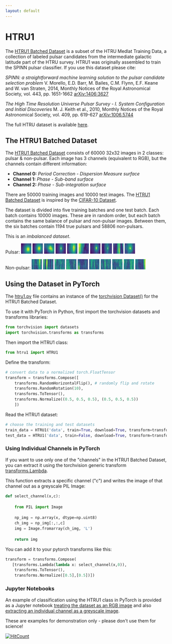 ```yaml
---
layout: default
---
```


# HTRU1

The [HTRU1 Batched Dataset](http://www.jb.man.ac.uk/research/ascaife/htru1-batches-py.tar.gz) is a subset of the HTRU Medlat Training Data, a collection of labeled pulsar candidates from the intermediate galactic latitude part of the HTRU survey. HTRU1 was originally assembled to train the SPINN pulsar classifier. If you use this dataset please cite:

*SPINN: a straightforward machine learning solution to the pulsar candidate selection problem*
V. Morello, E.D. Barr, M. Bailes, C.M. Flynn, E.F. Keane and W. van Straten, 2014, Monthly Notices of the Royal Astronomical Society, vol. 443, pp. 1651-1662 [arXiv:1406:3627](http://arxiv.org/abs/1406.3627)

*The High Time Resolution Universe Pulsar Survey - I. System Configuration and Initial Discoveries* 
M. J. Keith et al., 2010, Monthly Notices of the Royal Astronomical Society, vol. 409, pp. 619-627 [arXiv:1006.5744](https://arxiv.org/abs/1006.5744)

The full HTRU dataset is available [here](https://archive.ics.uci.edu/ml/datasets/HTRU2#). 

## The HTRU1 Batched Dataset

The [HTRU1 Batched Dataset](http://www.jb.man.ac.uk/research/ascaife/htru1-batches-py.tar.gz) consists of 60000 32x32 images in 2 classes: pulsar & non-pulsar. Each image has 3 channels (equivalent to RGB), but the channels contain different information:

 * **Channel 0:** *Period Correction - Dispersion Measure surface*
 * **Channel 1:** *Phase - Sub-band surface*
 * **Channel 2:** *Phase - Sub-integration surface*

There are 50000 training images and 10000 test images. The [HTRU1 Batched Dataset](http://www.jb.man.ac.uk/research/ascaife/htru1-batches-py.tar.gz) is inspired by the [CIFAR-10 Dataset](http://www.cs.toronto.edu/~kriz/cifar.html).

The dataset is divided into five training batches and one test batch. Each batch contains 10000 images. These are in random order, but each batch contains the same balance of pulsar and non-pulsar images. Between them, the six batches contain 1194 true pulsars and 58806 non-pulsars. 

This is an *imbalanced dataset*.

Pulsar: ![pulsar1](/media/pulsar_0000.jpg) ![pulsar2](/media/pulsar_0001.jpg) ![pulsar3](/media/pulsar_0002.jpg) ![pulsar4](/media/pulsar_0003.jpg) ![pulsar5](/media/pulsar_0004.jpg) ![pulsar6](/media/pulsar_0005.jpg) ![pulsar7](/media/pulsar_0006.jpg) ![pulsar8](/media/pulsar_0007.jpg) ![pulsar9](/media/pulsar_0008.jpg) ![pulsar10](/media/pulsar_0009.jpg) 

Non-pulsar: ![cand1](/media/cand_000002.jpg) ![cand2](/media/cand_000003.jpg) ![cand3](/media/cand_000014.jpg) ![cand4](/media/cand_000015.jpg) ![cand5](/media/cand_000018.jpg) ![cand6](/media/cand_000019.jpg) ![cand7](/media/cand_000022.jpg) ![cand8](/media/cand_000023.jpg) ![cand9](/media/cand_000034.jpg) ![cand10](/media/cand_000035.jpg) 


## Using the Dataset in PyTorch

The [htru1.py](https://raw.githubusercontent.com/as595/HTRU1/master/htru1.py) file contains an instance of the [torchvision Dataset()](https://pytorch.org/docs/stable/torchvision/datasets.html) for the HTRU1 Batched Dataset. 

To use it with PyTorch in Python, first import the torchvision datasets and transforms libraries:

```python
from torchvision import datasets
import torchvision.transforms as transforms
```

Then import the HTRU1 class:

```python
from htru1 import HTRU1
```

Define the transform:

```python
# convert data to a normalized torch.FloatTensor
transform = transforms.Compose([
    transforms.RandomHorizontalFlip(), # randomly flip and rotate
    transforms.RandomRotation(10),
    transforms.ToTensor(),
    transforms.Normalize((0.5, 0.5, 0.5), (0.5, 0.5, 0.5))
    ])
 ```

Read the HTRU1 dataset:

```python
# choose the training and test datasets
train_data = HTRU1('data', train=True, download=True, transform=transform)
test_data = HTRU1('data', train=False, download=True, transform=transform)
```

### Using Individual Channels in PyTorch

If you want to use only one of the "channels" in the HTRU1 Batched Dataset, you can extract it using the torchvision generic transform [transforms.Lambda](https://pytorch.org/docs/stable/torchvision/transforms.html#generic-transforms). 

This function extracts a specific channel ("c") and writes the image of that channel out as a greyscale PIL Image:

```python
def select_channel(x,c):
    
    from PIL import Image
    
    np_img = np.array(x, dtype=np.uint8)
    ch_img = np_img[:,:,c]
    img = Image.fromarray(ch_img, 'L')
    
    return img
 ```
 
 You can add it to your pytorch transforms like this:
 
 ```python
 transform = transforms.Compose(
    [transforms.Lambda(lambda x: select_channel(x,0)),
     transforms.ToTensor(),
     transforms.Normalize([0.5],[0.5])])
 ```
 
### Jupyter Notebooks

An example of classification using the HTRU1 class in PyTorch is provided as a Jupyter notebook [treating the dataset as an RGB image](https://github.com/as595/HTRU1/blob/master/htru1_tutorial.ipynb) and also [extracting an individual channel as a greyscale image](https://github.com/as595/HTRU1/blob/master/htru1_tutorial_channel.ipynb).

These are examples for demonstration only - please don't use them for science!

[![HitCount](http://hits.dwyl.io/as595/HTRU1.svg)](http://hits.dwyl.io/as595/HTRU1)

